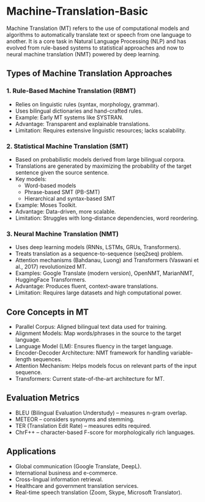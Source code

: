 # Machine-Translation-Basic
Machine Translation (MT) refers to the use of computational models and algorithms to automatically translate text or speech from one language to another. It is a core task in Natural Language Processing (NLP) and has evolved from rule-based systems to statistical approaches and now to neural machine translation (NMT) powered by deep learning.

## Types of Machine Translation Approaches
### 1. Rule-Based Machine Translation (RBMT)

* Relies on linguistic rules (syntax, morphology, grammar).
* Uses bilingual dictionaries and hand-crafted rules.
* Example: Early MT systems like SYSTRAN.
* Advantage: Transparent and explainable translations.
* Limitation: Requires extensive linguistic resources; lacks scalability.

### 2. Statistical Machine Translation (SMT)

* Based on probabilistic models derived from large bilingual corpora.
* Translations are generated by maximizing the probability of the target sentence given the source sentence.
* Key models:
  * Word-based models
  * Phrase-based SMT (PB-SMT)
  * Hierarchical and syntax-based SMT
* Example: Moses Toolkit.
* Advantage: Data-driven, more scalable.
* Limitation: Struggles with long-distance dependencies, word reordering.

### 3. Neural Machine Translation (NMT)

* Uses deep learning models (RNNs, LSTMs, GRUs, Transformers).
* Treats translation as a sequence-to-sequence (seq2seq) problem.
* Attention mechanisms (Bahdanau, Luong) and Transformers (Vaswani et al., 2017) revolutionized MT.
* Examples: Google Translate (modern version), OpenNMT, MarianNMT, HuggingFace Transformers.
* Advantage: Produces fluent, context-aware translations.
* Limitation: Requires large datasets and high computational power.

## Core Concepts in MT

* Parallel Corpus: Aligned bilingual text data used for training.
* Alignment Models: Map words/phrases in the source to the target language.
* Language Model (LM): Ensures fluency in the target language.
* Encoder-Decoder Architecture: NMT framework for handling variable-length sequences.
* Attention Mechanism: Helps models focus on relevant parts of the input sequence.
* Transformers: Current state-of-the-art architecture for MT.

## Evaluation Metrics

* BLEU (Bilingual Evaluation Understudy) – measures n-gram overlap.
* METEOR – considers synonyms and stemming.
* TER (Translation Edit Rate) – measures edits required.
* ChrF++ – character-based F-score for morphologically rich languages.

## Applications

* Global communication (Google Translate, DeepL).
* International business and e-commerce.
* Cross-lingual information retrieval.
* Healthcare and government translation services.
* Real-time speech translation (Zoom, Skype, Microsoft Translator).
